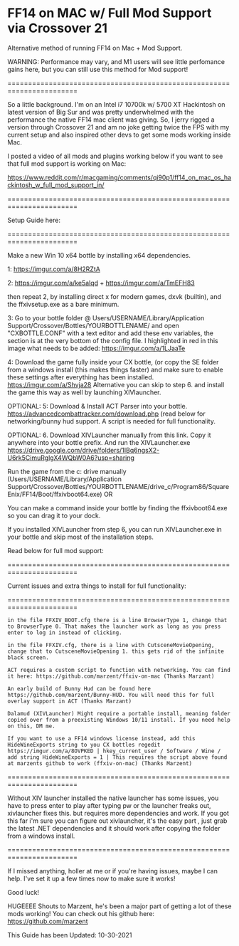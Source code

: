 # FF14 on MAC w/ Full Mod Support via Crossover 21
Alternative method of running FF14 on Mac + Mod Support.

WARNING: Performance may vary, and M1 users will see little perfomance gains here, but you can still use this method for Mod support!

=======================================================================

So a little background. I'm on an Intel i7 10700k w/ 5700 XT Hackintosh on latest version of Big Sur and was pretty underwhelmed with the performance the native FF14 mac client was giving. So, I jerry rigged a version through Crossover 21 and am no joke getting twice the FPS with my current setup and also inspired other devs to get some mods working inside Mac.

I posted a video of all mods and plugins working below if you want to see that full mod support is working on Mac:

https://www.reddit.com/r/macgaming/comments/qi90p1/ff14_on_mac_os_hackintosh_w_full_mod_support_in/

=======================================================================

Setup Guide here:

=======================================================================

Make a new Win 10 x64 bottle by installing x64 dependencies.

1: https://imgur.com/a/8H2RZtA

2: https://imgur.com/a/ke5alqd + https://imgur.com/a/TmEFH83

then repeat 2, by installing direct x for modern games, dxvk (builtin), and the ffxivsetup.exe as a bare minimum.

3: Go to your bottle folder @ Users/USERNAME/Library/Application Support/Crossover/Bottles/YOURBOTTLENAME/ and open "CXBOTTLE.CONF" with a text editor and add these env variables, the section is at the very bottom of the config file. I highlighted in red in this image what needs to be added: https://imgur.com/a/1LJaaTe

4: Download the game fully inside your CX bottle, (or copy the SE folder from a windows install (this makes things faster) and make sure to enable these settings after everything has been installed. https://imgur.com/a/Shvja28 Alternative you can skip to step 6. and install the game this way as well by launching XIVlauncher.

OPTIONAL: 5: Download & Install ACT Parser into your bottle. https://advancedcombattracker.com/download.php (read below for networking/bunny hud support. A script is needed for full functionality.

OPTIONAL: 6. Download XIVLauncher manually from this link. Copy it anywhere into your bottle prefix. And run the XIVLauncher.exe https://drive.google.com/drive/folders/1IBq6ngsX2-U6rk5CimuRglgX4WQbW0A6?usp=sharing

Run the game from the c: drive manually (Users/USERNAME/Library/Application Support/Crossover/Bottles/YOURBOTTLENAME/drive_c/Program86/SquareEnix/FF14/Boot/ffxivboot64.exe) OR

You can make a command inside your bottle by finding the ffxivboot64.exe so you can drag it to your dock.

If you installed XIVLauncher from step 6, you can run XIVLauncher.exe in your bottle and skip most of the installation steps.

Read below for full mod support:

=======================================================================

Current issues and extra things to install for full functionality:

=======================================================================

    in the file FFXIV_BOOT.cfg there is a line BrowserType 1, change that to BrowserType 0. That makes the launcher work as long as you press enter to log in instead of clicking.

    in the file FFXIV.cfg, there is a line with CutsceneMovieOpening, change that to CutsceneMovieOpening 1. this gets rid of the infinite black screen.

    ACT requires a custom script to function with networking. You can find it here: https://github.com/marzent/ffxiv-on-mac (Thanks Marzant)

    An early build of Bunny Hud can be found here https://github.com/marzent/Bunny-HUD. You will need this for full overlay support in ACT (Thanks Marzant)

    Dalamud (XIVLauncher) Might require a portable install, meaning folder copied over from a preexisting Windows 10/11 install. If you need help on this, DM me.

    If you want to use a FF14 windows license instead, add this HideWineExports string to you CX bottles regedit https://imgur.com/a/8OVPKED | hkey_current_user / Software / Wine / add string HideWineExports = 1 | This requires the script above found at marzents github to work (ffxiv-on-mac) (Thanks Marzent)

=======================================================================

Without XIV launcher installed the native launcher has some issues, you have to press enter to play after typing pw or the launcher freaks out, xivlauncher fixes this. but requires more dependencies and work. If you got this far i'm sure you can figure out xivlauncher, it's the easy part , just grab the latest .NET dependencies and it should work after copying the folder from a windows install.

=======================================================================

If I missed anything, holler at me or if you're having issues, maybe I can help. I've set it up a few times now to make sure it works!

Good luck!

HUGEEEE Shouts to Marzent, he's been a major part of getting a lot of these mods working! You can check out his github here: https://github.com/marzent

This Guide has been Updated: 10-30-2021
